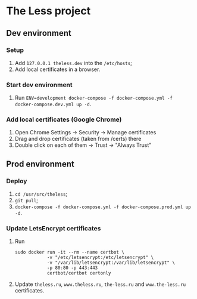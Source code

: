 # The Less project

## Dev environment

### Setup

1. Add `127.0.0.1 theless.dev` into the `/etc/hosts`;
2. Add local certificates in a browser.

### Start dev environment

1. Run `ENV=development docker-compose -f docker-compose.yml -f docker-compose.dev.yml up -d`.

### Add local certificates (Google Chrome)

1. Open Chrome Settings -> Security -> Manage certificates
2. Drag and drop certificates (taken from /certs) there
3. Double click on each of them -> Trust -> "Always Trust"

## Prod environment

### Deploy

1. `cd /usr/src/theless`;
2. `git pull`;
3. `docker-compose -f docker-compose.yml -f docker-compose.prod.yml up -d`.

### Update LetsEncrypt certificates

1. Run
    ```
    sudo docker run -it --rm --name certbot \
                -v "/etc/letsencrypt:/etc/letsencrypt" \
                -v "/var/lib/letsencrypt:/var/lib/letsencrypt" \
                -p 80:80 -p 443:443
                certbot/certbot certonly
    ```
2. Update `theless.ru`, `www.theless.ru`, `the-less.ru` and `www.the-less.ru` certificates.
